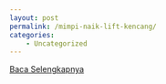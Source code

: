 ```yaml
---
layout: post
permalink: /mimpi-naik-lift-kencang/
categories:
    - Uncategorized
---
```


[Baca Selengkapnya](/08)